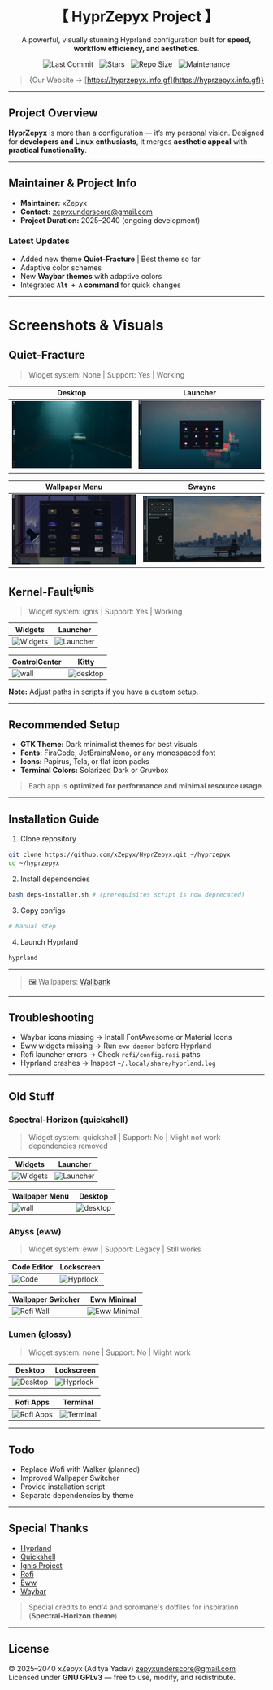 <div align="center">

# 【 HyprZepyx Project 】

A powerful, visually stunning Hyprland configuration built for **speed, workflow efficiency, and aesthetics**.

<p>
  <img src="https://img.shields.io/github/last-commit/xZepyx/HyprZepyx?style=for-the-badge&color=8ad7eb&logo=git&logoColor=D9E0EE&labelColor=1E202B" alt="Last Commit" />
  &nbsp;
  <img src="https://img.shields.io/github/stars/xZepyx/HyprZepyx?style=for-the-badge&logo=andela&color=86dbd7&logoColor=D9E0EE&labelColor=1E202B" alt="Stars" />
  &nbsp;
  <img src="https://img.shields.io/github/repo-size/xZepyx/HyprZepyx?color=86dbce&label=SIZE&logo=protondrive&style=for-the-badge&logoColor=D9E0EE&labelColor=1E202B" alt="Repo Size" />
  &nbsp;
  <img src="https://img.shields.io/badge/Maintenance-Actively%20Maintained-6BCB77?style=for-the-badge&logo=vercel&logoColor=D9E0EE&labelColor=1E202B" alt="Maintenance" />
</p>

> {Our Website → [https://hyprzepyx.info.gf](https://hyprzepyx.info.gf)}

</div>

---

## Project Overview

**HyprZepyx** is more than a configuration — it’s my personal vision. Designed for **developers and Linux enthusiasts**, it merges **aesthetic appeal** with **practical functionality**.

---

## Maintainer & Project Info

* **Maintainer:** xZepyx
* **Contact:** [zepyxunderscore@gmail.com](mailto:zepyxunderscore@gmail.com)
* **Project Duration:** 2025–2040 (ongoing development)

### Latest Updates

* Added new theme **Quiet-Fracture** | Best theme so far
* Adaptive color schemes
* New **Waybar themes** with adaptive colors
* Integrated **`Alt + A` command** for quick changes

---

# Screenshots & Visuals

## Quiet-Fracture

> Widget system: None | Support: Yes | Working

| Desktop                                          | Launcher                                           |
| ------------------------------------------------ | -------------------------------------------------- |
| ![Widgets](.previews/quiet-fracture/desktop.png) | ![Launcher](.previews/quiet-fracture/launcher.png) |

| Wallpaper Menu                             | Swaync                                          |
| ------------------------------------------ | ----------------------------------------------- |
| ![wall](.previews/quiet-fracture/wall.png) | ![desktop](.previews/quiet-fracture/swaync.png) |

## Kernel-Fault<sup>ignis</sup>

> Widget system: ignis | Support: Yes | Working

| Widgets                                        | Launcher                                         |
| ---------------------------------------------- | ------------------------------------------------ |
| ![Widgets](.previews/kernel-fault/widgets.png) | ![Launcher](.previews/kernel-fault/launcher.png) |

| ControlCenter                          | Kitty                                        |
| -------------------------------------- | -------------------------------------------- |
| ![wall](.previews/kernel-fault/cc.png) | ![desktop](.previews/kernel-fault/kitty.png) |

**Note:** Adjust paths in scripts if you have a custom setup.

---

## Recommended Setup

* **GTK Theme:** Dark minimalist themes for best visuals
* **Fonts:** FiraCode, JetBrainsMono, or any monospaced font
* **Icons:** Papirus, Tela, or flat icon packs
* **Terminal Colors:** Solarized Dark or Gruvbox

> Each app is **optimized for performance and minimal resource usage**.

---

## Installation Guide

1. Clone repository

```bash
git clone https://github.com/xZepyx/HyprZepyx.git ~/hyprzepyx
cd ~/hyprzepyx
```

2. Install dependencies

```bash
bash deps-installer.sh # (prerequisites script is now deprecated)
```

3. Copy configs

```bash
# Manual step
```

4. Launch Hyprland

```bash
hyprland
```

---

> 🖼️ Wallpapers: [Wallbank](https://github.com/xZepyx/Wallbank)

---

## Troubleshooting

* Waybar icons missing → Install FontAwesome or Material Icons
* Eww widgets missing → Run `eww daemon` before Hyprland
* Rofi launcher errors → Check `rofi/config.rasi` paths
* Hyprland crashes → Inspect `~/.local/share/hyprland.log`

---

## Old Stuff

### Spectral-Horizon (quickshell)

> Widget system: quickshell | Support: No | Might not work dependencies removed

| Widgets                                            | Launcher                                             |
| -------------------------------------------------- | ---------------------------------------------------- |
| ![Widgets](.previews/spectral-horizon/widgets.png) | ![Launcher](.previews/spectral-horizon/launcher.png) |

| Wallpaper Menu                               | Desktop                                            |
| -------------------------------------------- | -------------------------------------------------- |
| ![wall](.previews/spectral-horizon/wall.png) | ![desktop](.previews/spectral-horizon/desktop.png) |

### Abyss (eww)

> Widget system: eww | Support: Legacy | Still works

| Code Editor                       | Lockscreen                                |
| --------------------------------- | ----------------------------------------- |
| ![Code](.previews/Abyss/Code.png) | ![Hyprlock](.previews/Abyss/hyprlock.png) |

| Wallpaper Switcher                                  | Eww Minimal                                     |
| --------------------------------------------------- | ----------------------------------------------- |
| ![Rofi Wall](.previews/Abyss/rofi-wayland-wall.png) | ![Eww Minimal](.previews/Abyss/eww-minimal.png) |

### Lumen (glossy)

> Widget system: none | Support: No | Might work

| Desktop                                 | Lockscreen                                |
| --------------------------------------- | ----------------------------------------- |
| ![Desktop](.previews/Lumen/desktop.png) | ![Hyprlock](.previews/Lumen/hyprlock.png) |

| Rofi Apps                                 | Terminal                                  |
| ----------------------------------------- | ----------------------------------------- |
| ![Rofi Apps](.previews/Lumen/rofi-op.png) | ![Terminal](.previews/Lumen/Terminal.png) |

---

## Todo

* Replace Wofi with Walker (planned)
* Improved Wallpaper Switcher
* Provide installation script
* Separate dependencies by theme

---

## Special Thanks

* [Hyprland](https://github.com/hyprwm/hyprland)
* [Quickshell](https://github.com/quickshell-mirror/quickshell)
* [Ignis Project](https://github.com/ignis-sh/ignis)
* [Rofi](https://github.com/davatorium/rofi)
* [Eww](https://elkowar.github.io/eww/)
* [Waybar](https://github.com/Alexays/Waybar)

> Special credits to end'4 and soromane's dotfiles for inspiration (**Spectral-Horizon theme**)

---

## License

© 2025–2040 xZepyx (Aditya Yadav) [zepyxunderscore@gmail.com](mailto:zepyxunderscore@gmail.com)
Licensed under **GNU GPLv3** — free to use, modify, and redistribute.

